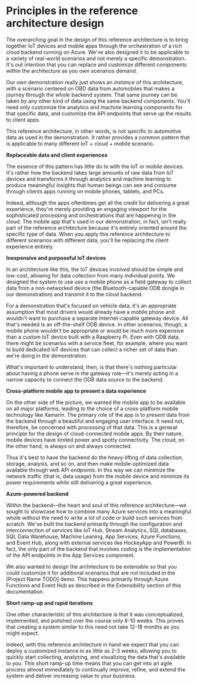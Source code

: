 # Principles in the reference architecture design

The overarching goal in the design of this reference architecture is to bring together IoT devices and mobile apps through the orchestration of a rich cloud backend running on Azure. We've also designed it to be applicable to a variety of real-world scenarios and not merely a specific demonstration. It's out intention that you can replace and customize different components within the architecture as you own scenarios demand. 

Our own demonstration really just shows an *instance* of this architecture, with a scenario centered on OBD data from automobiles that makes a journey through the whole backend system. That same journey can be taken by any other kind of data using the same backend components. You'll need only customize the analytics and machine learning components for that specific data, and customize the API endpoints that serve up the results to client apps. 

This reference architecture, in other words, is not specific to automotive data as used in the demonstration. It rather provides a common pattern that is applicable to many different IoT + cloud + mobile scenario. 


**Replaceable data and client experiences**

The essence of this pattern has little do to with the IoT or mobile devices. It's rather how the backend takes large amounts of raw data from IoT devices and transforms it through analytics and machine learning to produce meaningful insights that human beings can see and consume through clients apps running on mobile phones, tablets, and PCs.

Indeed, although the apps oftentimes get all the credit for delivering a great experience, they're merely providing an engaging viewport for the sophisticated processing and orchestrations that are happening in the cloud. The mobile app that's used in our demonstration, in fact, isn't really part of the reference architecture because it's entirely oriented around the specific type of data. When you apply this reference architecture to different scenarios with different data, you'll be replacing the client experience entirely. 
  
**Inexpensive and purposeful IoT devices**

In an architecture like this, the IoT devices involved should be simple and low-cost, allowing for data collection from many individual points. We designed the system to use use a mobile phone as a field gateway to collect data from a non-networked device (the Bluetooth-capable ODB dongle in our demonstration) and transmit it to the cloud backend.

For a demonstration that's focused on vehicle data, it's an appropriate assumption that most drivers would already have a mobile phone and wouldn't want to purchase a separate Internet-capable gateway device. All that's needed is an off-the-shelf ODB device. In other scenarios, though, a mobile phone wouldn't be appropriate or would be much more expensive than a custom IoT device built with a Raspberry Pi. Even with ODB data, there might be scenarios with a service fleet, for example, where you want to build dedicated IoT devices that can collect a richer set of data than we're doing in the demonstration.

What's important to understand, then, is that there's nothing particular about having a phone serve in the gateway role—it's merely acting in a narrow capacity to connect the ODB data source to the backend.
 
**Cross-platform mobile app to present a data experience**

On the other side of the picture, we wanted the mobile app to be available on all major platforms, leading to the choice of a cross-platform mobile technology like Xamarin. The primary role of the app is to *present* data from the backend through a beautiful and engaging user interface. It need not, therefore, be concerned with *processing* of that data. This is a general principle for the design of cloud-connected mobile apps. By their nature, mobile devices have limited power and spotty connectivity. The cloud, on the other hand, is always on and always connected.

Thus it's best to have the backend do the heavy-lifting of data collection, storage, analysis, and so on, and then make mobile-optimized data available through web API endpoints. In this way we can minimize the network traffic (that is, data usage) from the mobile device and minimize its power requirements while still delivering a great experience.

**Azure-powered backend**

Within the backend—the heart and soul of this reference architecture—we sought to showcase how to combine many Azure services into a meaningful whole without the need to write a lot of code or build such services from scratch. We've built the backend primarily through the configuration and interconnection of services like IoT Hub, Stream Analytics, SQL databases, SQL Data Warehouse, Machine Leaning, App Services, Azure Functions, and Event Hub, along with external services like HockeyApp and PowerBI. In fact, the only part of the backend that involves coding is the implementation of the API endpoints in the App Services component.

We also wanted to design the architecture to be extensible so that you could customize it for additional scenarios that are not included in the [Project Name TODO] demo. This happens primarily through Azure Functions and Event Hub as described in the Extensibility section of this documentation.

**Short ramp-up and rapid iterations**

One other characteristic of this architecture is that it was conceptualized, implemented, and polished over the course only 8-10 weeks. This proves that creating a system similar to this need not take 12-18 months as you might expect.

Indeed, with this reference architecture in hand we expect that you can deploy a customized instance in as little as 2-3 weeks, allowing you to quickly start collecting, analyzing, and visualizing the data that's available to you. This short ramp-up time means that you can get into an agile process almost immediately to continually improve, refine, and extend the system and deliver increasing value to your business.



  